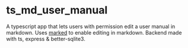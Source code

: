 # ts_md_user_manual
 A typescript app that lets users with permission edit a user manual in markdown. Uses [marked](https://github.com/markedjs/marked) to enable editing in markdown. Backend made with ts, express & better-sqlite3.
